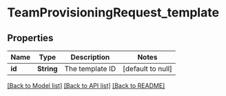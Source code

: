 # TeamProvisioningRequest_template
## Properties

Name | Type | Description | Notes
------------ | ------------- | ------------- | -------------
**id** | **String** | The template ID | [default to null]

[[Back to Model list]](../README.md#documentation-for-models) [[Back to API list]](../README.md#documentation-for-api-endpoints) [[Back to README]](../README.md)

